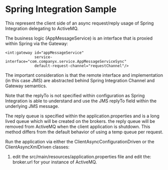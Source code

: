 # Spring Integration Sample

This represent the client side of an async request/reply usage of Spring Integration
delegating to ActiveMQ.

The business logic (AppMessageService) is an interface that is proxied within Spring via the Gateway:

    <int:gateway id="appMessageService"
                 service-interface="com.companyx.service.AppMessageServiceSync"
                 default-request-channel="requestChannel"/>

The important consideration is that the remote interface and implementation (in this case JMS)
are abstracted behind Spring Integration Channel and Gateway semantics.

Note that the replyTo is not specified within configuration as Spring Integration
is able to understand and use the JMS replyTo field within the underlying
JMS message.

The reply queue is specified within the application.properties and is a long lived queue which will be created on the brokers.
the reply queue will be removed from ActiveMQ when the client application is shutdown.  This method differs from the
default behavior of using a temp queue per request.

Run the application via either the ClientAsyncConfigurationDriven or the ClientAsyncXmlDriven classes:

1) edit the src/main/resources/application.properties file and edit the:
   broker.url for your instance of ActiveMQ.

